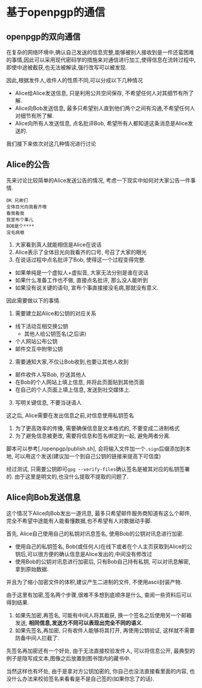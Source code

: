 # 基于openpgp的通信

## openpgp的双向通信

在复杂的网络环境中,确认自己发送的信息完整,能够被别人接收到是一件还蛮困难的事情,因此可以采用现代密码学的措施来对通信进行加工,使得信息在流转过程中,即使中途被截获,也无法被解读,强行改写可以被发现.

因此,根据发件人,收件人的性质不同,可以分成以下几种情况

+ Alice给Alice发送信息, 只是利用公共空间保存, 不希望任何人对其细节有所了解.
+ Alice向Bob发送信息, 最多只希望别人直到他们两个之间有沟通,不希望任何人对细节有所了解.
+ Alice向所有人发送信息, 点名批评Bob, 希望所有人都知道这条消息是Alice发送的.

我们接下来依次对这几种情况进行讨论

## Alice的公告

先来讨论比较简单的Alice发送公告的情况, 考虑一下现实中如何对大家公告一件事情.

``` log
OK 兄弟们
全体目光向我看齐嗷
看我看我
我宣布个事儿
BOB是个****
没毛病嗷
```

1. 大家看到真人就能相信是Alice在说话
2. Alice表示了全体目光向我看齐的口号, 号召了大家的眼光
3. 在说话过程中点名批评了Bob, 使得这一个过程变得完整.

+ 如果单纯是一个虚拟人+虚拟音, 大家无法分别是谁在说话
+ 如果什么准备工作也不做, 直接点名批评, 那么没人能听到
+ 如果没有说关键的语句, 宣布个事直接接没毛病,那就没有意义.

因此需要做以下的事情.

1. 需要建立起Alice和公钥的对应关系
+ 线下活动互相交换公钥
  + 其他人给公钥签名(之后讲)
+ 个人网站公布公钥
+ 邮件交互中附带公钥
2. 需要通知大家,不仅让Bob收到,也要让其他人收到
+ 邮件收件人写Bob, 抄送其他人
+ 在Bob的个人网站上填上信息, 并将此页面贴到其他页面
+ 在自己的个人页面上填上信息, 发送到社交媒体上.
3. 写明关键信息, 不要当谜语人

这之后, Alice需要在发出信息之前,对信息使用私钥签名
1. 为了更高效率的传播, 需要确保信息是文本格式的, 不要变成二进制格式
2. 为了避免信息被更改, 需要将信息和签名绑定到一起, 避免两者分离.

脚本可以参考[./openpgp/publish.sh], 会将输入文件加一个`.sign`后缀添加到本地, 可以用这个发送(建议加一个到自己公钥的链接来提高下可信度)

经过测试, 只需要公钥即可`gpg --verify-files`确认签名是被其对应的私钥签署的. 由于这里是明文的,也没什么提取不提取的问题了.

## Alice向Bob发送信息

这个情况下Alice向Bob发出一道讯息, 最多只希望邮件服务商知道有这么个邮件, 完全不希望中途能有人能看懂数据,也不希望有人对数据动手脚.

首先, Alice自己使用自己的私钥对讯息签名, 使用Bob的公钥对讯息进行加密.

+ 使用自己的私钥签名, Bob(或任何人)在线下或者在个人主页获取到Alice的公钥后,可以很方便的确认信息是Alice发出的,中间没有修改过
+ 使用Bob的公钥对讯息进行加密后, 只有Bob自己持有私钥, 可以对讯息解密, 拿到原始数据.

并且为了缩小加密文件的体积,建议产生二进制的文件, 不使用ascii封装产物.

由于这里有加密,签名两个步骤,很难不多想到底顺序是什么, 查阅一些资料后可以得到结果.

1. 如果先加密,再签名, 可能有中间人将其截获, 换一个签名之后使用另一个邮箱发送, **相同信息,发送方不同可以表现出完全不同的语义**.
2. 如果先签名,再加密, 只有收件人能够将其打开, 再使用公钥验证, 这样就不需要防备中间人拦截了.

先签名再加密还有一个好处, 由于无法直接校验发件人, 可以将信息公开, 最典型的例子是隐写成文本,图像之后放置到图书馆内的藏书中.

当然这样也有坏处, 由于是拿对方公钥加密的, 你自己也没法直接看里面的内容, 也没什么办法来校验签名来看看是不是自己签的(如果你忘了的话).